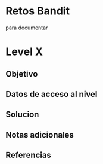
# Retos Bandit
para documentar

# Level X
## Objetivo
## Datos de acceso al nivel
## Solucion
## Notas adicionales
## Referencias
[]()
